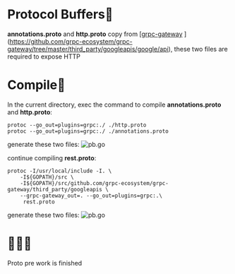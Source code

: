 # Protocol Buffers🌽
**annotations.proto** and **http.proto** copy from [[grpc-gateway](https://github.com/grpc-ecosystem/grpc-gateway)
](https://github.com/grpc-ecosystem/grpc-gateway/tree/master/third_party/googleapis/google/api), these two files are required to expose HTTP

# Compile🤖
In the current directory, exec the command to compile **annotations.proto** and **http.proto**:

```
protoc --go_out=plugins=grpc:./ ./http.proto
protoc --go_out=plugins=grpc:./ ./annotations.proto
```

generate these two files:
![pb.go](https://upload-images.jianshu.io/upload_images/2059314-c69bea6cf02027cd.png?imageMogr2/auto-orient/strip%7CimageView2/2/w/1240)

continue compiling **rest.proto**:

```
protoc -I/usr/local/include -I. \
    -I${GOPATH}/src \
    -I${GOPATH}/src/github.com/grpc-ecosystem/grpc-gateway/third_party/googleapis \
    --grpc-gateway_out=. --go_out=plugins=grpc:.\
     rest.proto
```

generate these two files:
![pb.go](https://upload-images.jianshu.io/upload_images/2059314-e6d37955d9aca592.png?imageMogr2/auto-orient/strip%7CimageView2/2/w/1240)

# 👋👋👋
Proto pre work is finished